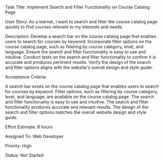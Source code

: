 Task Title: Implement Search and Filter Functionality on Course Catalog Page

User Story: As a learner, I want to search and filter the course catalog page quickly to find courses relevant to my interests and needs.

Description:
Develop a search bar on the course catalog page that enables users to search for courses by keyword.
Incorporate filter options on the course catalog page, such as filtering by course category, level, and language.
Ensure the search and filter functionality is easy to use and intuitive.
Conduct tests on the search and filter functionality to confirm it is accurate and produces pertinent results.
Verify the design of the search and filter options aligns with the website's overall design and style guide.

Acceptance Criteria:

A search bar exists on the course catalog page that enables users to search for courses by keyword.
Filter options, such as filtering by course category, level, and language, are available on the course catalog page.
The search and filter functionality is easy to use and intuitive.
The search and filter functionality produces accurate and relevant results.
The design of the search and filter options matches the overall website design and style guide.

Effort Estimate: 8 hours

Assigned To: Web Developer

Priority: High

Status: Not Started